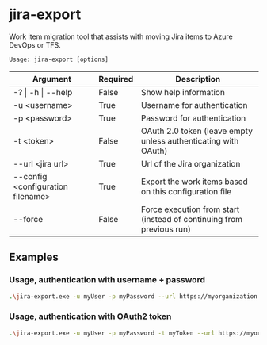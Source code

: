 # jira-export

Work item migration tool that assists with moving Jira items to Azure DevOps or TFS.

```txt
Usage: jira-export [options]
```

|Argument|Required|Description|
|---|---|---|
|-? \| -h \| --help|False|Show help information|
|-u \<username>|True|Username for authentication|
|-p \<password>|True|Password for authentication|
|-t \<token>|False|OAuth 2.0 token (leave empty unless authenticating with OAuth)|
|--url \<jira url>|True|Url of the Jira organization|
|--config \<configuration filename>|True|Export the work items based on this configuration file|
|--force|False|Force execution from start (instead of continuing from previous run)|

## Examples

### Usage, authentication with username + password

```bash
.\jira-export.exe -u myUser -p myPassword --url https://myorganization.atlassian.net --config config.json --force
```

### Usage, authentication with OAuth2 token

```bash
.\jira-export.exe -u myUser -p myPassword -t myToken --url https://myorganization.atlassian.net --config config.json --force
```
